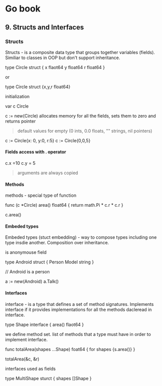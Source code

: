 # Go book

## 9. Structs and Interfaces

### Structs

Structs - is a composite data type that groups together variables (fields). Similiar to classes in OOP but don't support inheritance.

type Circle struct {
  x flaot64
  y float64
  r float64
}

or

type Circle struct {x,y,r float64}

initialization

var c Circle

c := new(Circle) allocates memory for all the fields, sets them to zero and returns pointer

> default values for empty (0 ints, 0.0 floats, "" strings, nil pointers)


c := Circle{x: 0, y:0, r:5}
c := Circle{0,0,5}

#### Fields access with . operator

c.x  =10
c.y = 5

> arguments are always copied

#### Methods

methods - special type of function

func (c *Circle) area() float64 {
  return math.Pi * c.r * c.r
}

c.area()

#### Embeded types

Embeded types (stuct embedding) - way to compose types including one type insdie another. Composition over inheritance.

is anonymouse field

type Android struct {
  Person
  Model string
}

// Android is a person

a := new(Android)
a.Talk()

#### Interfaces

interface - is a type that defines a set of method signatures. Implements interface if it provides implementations for all the methods dacleread in interface.

type Shape interface {
  area() flaot64
}

we define method set. list of methods that a type must have in order to implement interface.

func totalArea(shapes ...Shape) foat64 {
  for shapes {s.area()}
}

totalArea(&c, &r)

interfaces used as fields

type MultiShape sturct {
  shapes []Shape
}

